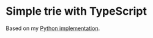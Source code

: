 # Simple trie with TypeScript
Based on my [Python implementation](https://github.com/ChristianFanell/Trie).

